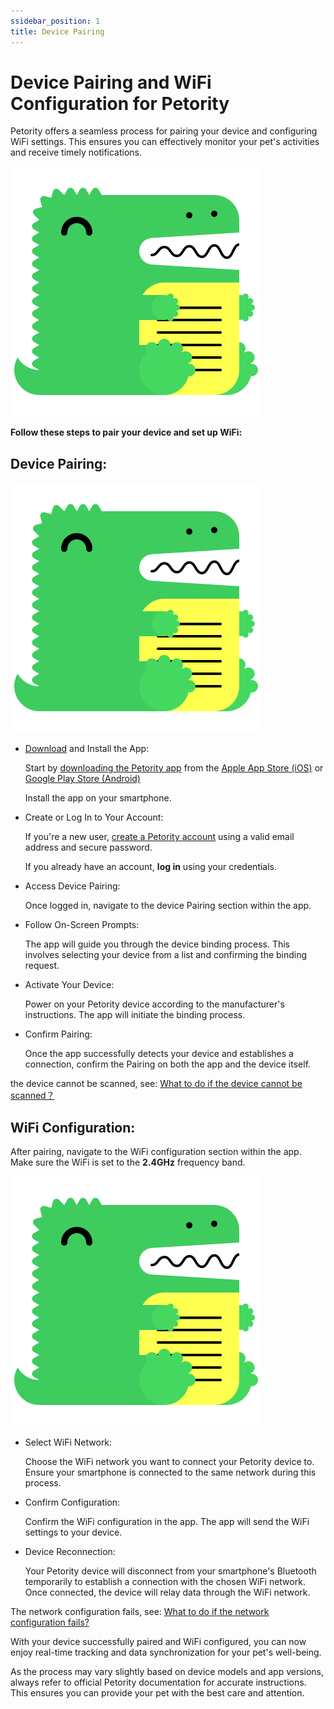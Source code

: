 ```yaml
---
ssidebar_position: 1
title: Device Pairing
---
```


# Device Pairing and WiFi Configuration for Petority

Petority offers a seamless process for pairing your device and configuring WiFi settings. This ensures you can effectively monitor your pet's activities and receive timely notifications. 

![pairing steps](/img/logo.svg)

**Follow these steps to pair your device and set up WiFi:**

## Device Pairing:

![step](/img/logo.svg)

+ [Download](/docs/petority/getapp) and Install the App:

    Start by [downloading the Petority app](/docs/petority/getapp) from the [Apple App Store (iOS)](/img/logo.svg) or [Google Play Store (Android)](/img/logo.svg)

    Install the app on your smartphone.

+ Create or Log In to Your Account:

    If you're a new user, [create a Petority account](/docs/petority/accounts/signing-up) using a valid email address and secure password.

    If you already have an account, **log in** using your credentials.

+ Access Device Pairing:

    Once logged in, navigate to the device Pairing section within the app.

+ Follow On-Screen Prompts:

    The app will guide you through the device binding process. This involves selecting your device from a list and confirming the binding request.

+ Activate Your Device:

    Power on your Petority device according to the manufacturer's instructions. The app will initiate the binding process.

+ Confirm Pairing:

    Once the app successfully detects your device and establishes a connection, confirm the Pairing on both the app and the device itself.

the device cannot be scanned, see: [What to do if the device cannot be scanned？](/docs/petority/features/devices/FAQs/#2what-to-do-if-the-device-cannot-be-scanned)

## WiFi Configuration:
After pairing, navigate to the WiFi configuration section within the app. Make sure the WiFi is set to the **2.4GHz** frequency band. 

![Wifi](/img/logo.svg)

+ Select WiFi Network:

    Choose the WiFi network you want to connect your Petority device to. Ensure your smartphone is connected to the same network during this process.

+ Confirm Configuration:

    Confirm the WiFi configuration in the app. The app will send the WiFi settings to your device.

+ Device Reconnection:

    Your Petority device will disconnect from your smartphone's Bluetooth temporarily to establish a connection with the chosen WiFi network. Once connected, the device will relay data through the WiFi network.

The network configuration fails, see: [What to do if the network configuration fails?](/docs/petority/features/devices/FAQs/#3what-to-do-if-the-network-configuration-fails)

With your device successfully paired and WiFi configured, you can now enjoy real-time tracking and data synchronization for your pet's well-being.

As the process may vary slightly based on device models and app versions, always refer to official Petority documentation for accurate instructions. This ensures you can provide your pet with the best care and attention.
